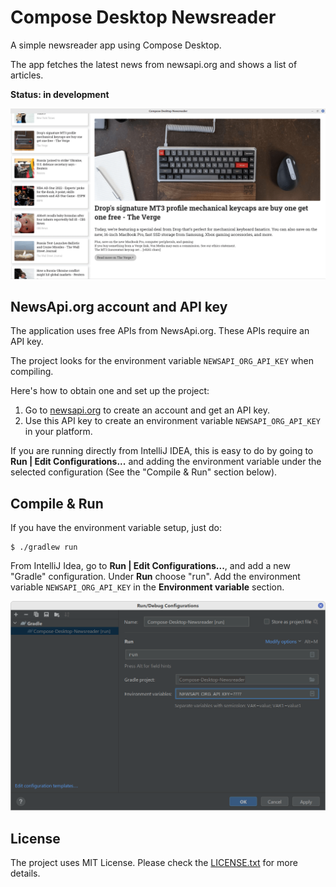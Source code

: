 # Compose Desktop Newsreader
A simple newsreader app using Compose Desktop.

The app fetches the latest news from newsapi.org and shows a list of articles.

**Status: in development**

![Screenshot](images/screenshot.png)

## NewsApi.org account and API key
The application uses free APIs from NewsApi.org. These APIs require an API key. 

The project looks for the environment variable `NEWSAPI_ORG_API_KEY` when compiling.

Here's how to obtain one and set up the project:

 1. Go to [newsapi.org](https://newsapi.org/) to create an account and get an API key.
 2. Use this API key to create an environment variable `NEWSAPI_ORG_API_KEY` in your platform. 

If you are running directly from IntelliJ IDEA, this is easy to do by going to **Run | Edit Configurations...** and adding the environment variable under the selected configuration (See the "Compile & Run" section below).
 
## Compile & Run

If you have the environment variable setup, just do:

```shell
$ ./gradlew run
```

From IntelliJ Idea, go to **Run | Edit Configurations...**, and add a new "Gradle" configuration. Under **Run** choose "run". Add the environment variable `NEWSAPI_ORG_API_KEY` in the **Environment variable** section.

![Screenshot: IntelliJ IDEA "run" configuration](images/intellij-idea-run-config.png)

## License
The project uses MIT License. Please check the [LICENSE.txt](LICENSE.txt) for more details.